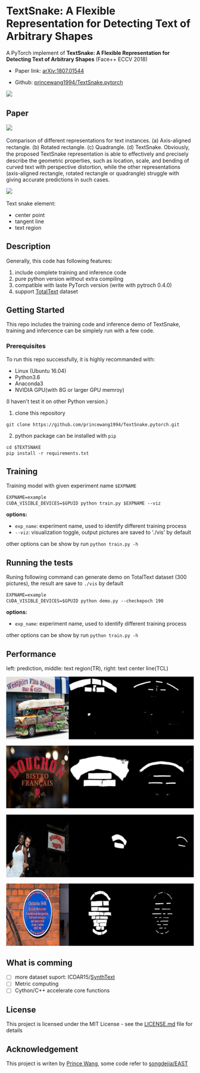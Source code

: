 # TextSnake: A Flexible Representation for Detecting Text of Arbitrary Shapes

A PyTorch implement of **TextSnake: A Flexible Representation for Detecting Text of Arbitrary Shapes** (Face++ ECCV 2018)

- Paper link: [arXiv:1807.01544](https://arxiv.org/abs/1807.01544)

- Github: [princewang1994/TextSnake.pytorch](https://github.com/princewang1994/TextSnake.pytorch)

![](http://princepicbed.oss-cn-beijing.aliyuncs.com/blog_20181228201251.png)

## Paper

![](http://princepicbed.oss-cn-beijing.aliyuncs.com/blog_20181228172334.png)

Comparison of diﬀerent representations for text instances. (a) Axis-aligned rectangle. (b) Rotated rectangle. (c) Quadrangle. (d) TextSnake. Obviously, the proposed TextSnake representation is able to eﬀectively and precisely describe the geometric properties, such as location, scale, and bending of curved text with perspective distortion, while the other representations (axis-aligned rectangle, rotated rectangle or quadrangle) struggle with giving accurate predictions in such cases.

![](http://princepicbed.oss-cn-beijing.aliyuncs.com/blog_20181228172346.png)

Text snake element:

- center point
- tangent line
- text region

## Description

Generally, this code has following features:

1. include complete training and inference code
2. pure python version without extra compiling
3. compatible with laste PyTorch version (write with pytroch 0.4.0)
4. support [TotalText](https://github.com/cs-chan/Total-Text-Dataset) dataset


## Getting Started

This repo includes the training code and inference demo of TextSnake, training and infercence can be simplely run with a  few code. 

### Prerequisites

To run this repo successfully, it is highly recommanded with:

- Linux (Ubuntu 16.04)
- Python3.6
- Anaconda3
- NVIDIA GPU(with 8G or larger GPU memroy)

(I haven't test it on other Python version.)

1. clone this repository

```
git clone https://github.com/princewang1994/TextSnake.pytorch.git
```

2. python package can be installed with `pip`
```
cd $TEXTSNAKE
pip install -r requirements.txt
```

## Training

Training model with given experiment name `$EXPNAME`

```shell
EXPNAME=example
CUDA_VISIBLE_DEVICES=$GPUID python train.py $EXPNAME --viz
```

**options:**

- `exp_name`: experiment name, used to identify different training process
- `--viz`: visualization toggle, output pictures are saved to './vis' by default

other options can be show by run `python train.py -h`

## Running the tests

Runing following command can generate demo on TotalText dataset (300 pictures), the result are save to `./vis` by default

```shell
EXPNAME=example
CUDA_VISIBLE_DEVICES=$GPUID python demo.py --checkepoch 190
```

**options:**

- `exp_name`: experiment name, used to identify different training process

other options can be show by run `python train.py -h`

## Performance

left: prediction, middle: text region(TR), right: text center line(TCL)

![](demo/24_img650.jpg)

![](demo/26_img612.jpg)

![](demo/13_img637.jpg)

![](demo/107_img600.jpg)

## What is comming

- [ ] more dataset suport: ICDAR15/[SynthText](https://github.com/ankush-me/SynthText)
- [ ] Metric computing
- [ ] Cython/C++ accelerate core functions

## License

This project is licensed under the MIT License - see the [LICENSE.md](LICENSE.md) file for details

## Acknowledgement

This project is writen by [Prince Wang](https://github.com/princewang1994), some code  refer to [songdejia/EAST](https://github.com/songdejia/EAST)